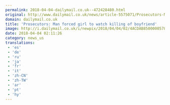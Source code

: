```yaml
---
permalink: 2018-04-04-dailymail.co.uk--472428480.html
original: http://www.dailymail.co.uk/news/article-5575071/Prosecutors-Man-forced-girl-watch-killing-boyfriend.html?ITO=1490&ns_mchannel=rss&ns_campaign=1490
domain: dailymail.co.uk
title: 'Prosecutors: Man forced girl to watch killing of boyfriend'
image: http://i.dailymail.co.uk/i/newpix/2018/04/04/02/4ACDAB8500000578-0-image-a-4_1522804026799.jpg
date: 2018-04-04 02:11:26
category: news_us
translations: 
 - 'es'
 - 'de'
 - 'ru'
 - 'ja'
 - 'fr'
 - 'it'
 - 'zh-CN'
 - 'zh-TW'
 - 'ar'
 - 'pt'
 - 'hy'
---
```


